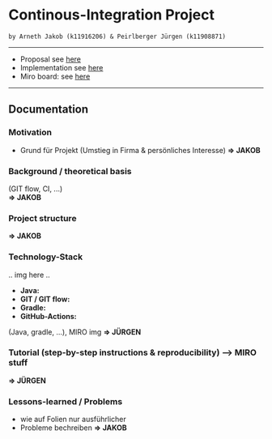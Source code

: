 # Continous-Integration Project
```
by Arneth Jakob (k11916206) & Peirlberger Jürgen (k11908871)
```
---
 * Proposal see [here](https://github.com/jdarneth/Continous-Integration-GitHub/blob/main/PROPOSAL.md)
 * Implementation see [here](https://github.com/jdarneth/Continous-Integration-GitHub/tree/main/Blackjack)
 * Miro board: see [here](https://miro.com/app/board/uXjVP2JsBig=/?share_link_id=493134313895)

---
## Documentation 

### Motivation
   * Grund für Projekt (Umstieg in Firma & persönliches Interesse) 
**=> JAKOB** 

### Background / theoretical basis
(GIT flow, CI, ...)  
**=> JAKOB** 

### Project structure
**=> JAKOB** 

### Technology-Stack

.. img here ..

 * **Java:**
 * **GIT / GIT flow:**
 * **Gradle:**
 * **GitHub-Actions:** 

(Java, gradle, ...), MIRO img
**=> JÜRGEN** 
 

### Tutorial (step-by-step instructions & reproducibility) --> MIRO stuff
**=> JÜRGEN** 

### Lessons-learned / Problems
   * wie auf Folien nur ausführlicher
   * Probleme bechreiben
**=> JAKOB** 
